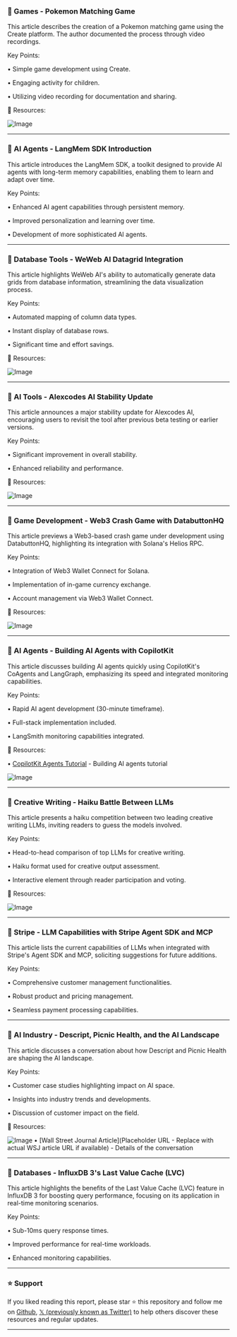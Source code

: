 ### 🤖 Games - Pokemon Matching Game

This article describes the creation of a Pokemon matching game using the Create platform.  The author documented the process through video recordings.

Key Points:

• Simple game development using Create.


• Engaging activity for children.


• Utilizing video recording for documentation and sharing.


🔗 Resources:

![Image](https://pbs.twimg.com/ext_tw_video_thumb/1893761742502871041/pu/img/-KWgwVb0c6LO8-sL.jpg)


---

### 🚀 AI Agents - LangMem SDK Introduction

This article introduces the LangMem SDK, a toolkit designed to provide AI agents with long-term memory capabilities, enabling them to learn and adapt over time.

Key Points:

• Enhanced AI agent capabilities through persistent memory.


• Improved personalization and learning over time.


•  Development of more sophisticated AI agents.


---

### 🚀 Database Tools - WeWeb AI Datagrid Integration

This article highlights WeWeb AI's ability to automatically generate data grids from database information, streamlining the data visualization process.

Key Points:

• Automated mapping of column data types.


• Instant display of database rows.


• Significant time and effort savings.


🔗 Resources:

![Image](https://pbs.twimg.com/amplify_video_thumb/1893616802485157888/img/uJ_eE5SjO1P3GHUI.jpg)


---

### 🤖 AI Tools - Alexcodes AI Stability Update

This article announces a major stability update for Alexcodes AI, encouraging users to revisit the tool after previous beta testing or earlier versions.

Key Points:

• Significant improvement in overall stability.


• Enhanced reliability and performance.



🔗 Resources:

![Image](https://pbs.twimg.com/media/GkdC01QXIAA6t0Y?format=jpg&name=small)


---

### 🚀 Game Development - Web3 Crash Game with DatabuttonHQ

This article previews a Web3-based crash game under development using DatabuttonHQ, highlighting its integration with Solana's Helios RPC.

Key Points:

• Integration of Web3 Wallet Connect for Solana.


• Implementation of in-game currency exchange.


• Account management via Web3 Wallet Connect.


🔗 Resources:

![Image](https://pbs.twimg.com/ext_tw_video_thumb/1893384957566832641/pu/img/afSibR6b74xLIIkx.jpg)


---

### 🚀 AI Agents - Building AI Agents with CopilotKit

This article discusses building AI agents quickly using CopilotKit's CoAgents and LangGraph, emphasizing its speed and integrated monitoring capabilities.

Key Points:

• Rapid AI agent development (30-minute timeframe).


• Full-stack implementation included.


• LangSmith monitoring capabilities integrated.


🔗 Resources:

• [CopilotKit Agents Tutorial](https://dev.to/copilotkit/agents-101-how-to-build-your-first-ai-agent-in-30-minutes-1042) - Building AI agents tutorial


![Image](https://pbs.twimg.com/media/GkbVpg9XsAEHS38?format=jpg&name=small)


---

### 🤖 Creative Writing - Haiku Battle Between LLMs

This article presents a haiku competition between two leading creative writing LLMs, inviting readers to guess the models involved.

Key Points:

• Head-to-head comparison of top LLMs for creative writing.


•  Haiku format used for creative output assessment.


•  Interactive element through reader participation and voting.



🔗 Resources:

![Image](https://pbs.twimg.com/media/GkWKO37WIAAZ1Al?format=jpg&name=small)


---

### 🚀 Stripe - LLM Capabilities with Stripe Agent SDK and MCP

This article lists the current capabilities of LLMs when integrated with Stripe's Agent SDK and MCP, soliciting suggestions for future additions.


Key Points:

•  Comprehensive customer management functionalities.


•  Robust product and pricing management.


•  Seamless payment processing capabilities.


---

### 🤖 AI Industry - Descript, Picnic Health, and the AI Landscape

This article discusses a conversation about how Descript and Picnic Health are shaping the AI landscape.

Key Points:

• Customer case studies highlighting impact on AI space.


•  Insights into industry trends and developments.


•  Discussion of customer impact on the field.


🔗 Resources:

![Image](https://pbs.twimg.com/media/GkZ40TXXcAANM-c?format=jpg&name=small)
• [Wall Street Journal Article](Placeholder URL -  Replace with actual WSJ article URL if available) -  Details of the conversation


---

### 🤖 Databases - InfluxDB 3's Last Value Cache (LVC)

This article highlights the benefits of the Last Value Cache (LVC) feature in InfluxDB 3 for boosting query performance, focusing on its application in real-time monitoring scenarios.

Key Points:

•  Sub-10ms query response times.


•  Improved performance for real-time workloads.


•  Enhanced monitoring capabilities.


---

### ⭐️ Support

If you liked reading this report, please star ⭐️ this repository and follow me on [Github](https://github.com/Drix10), [𝕏 (previously known as Twitter)](https://x.com/DRIX_10_) to help others discover these resources and regular updates.

---